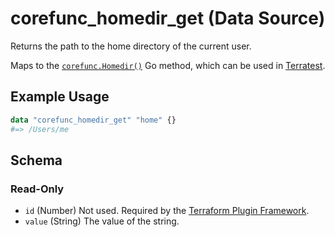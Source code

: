 <!--
---
page_title: "corefunc_homedir_get Data Source - corefunc"
subcategory: ""
description: |-
  Returns the path to the home directory of the current user.
      Maps to the [`corefunc.Homedir()`](https://pkg.go.dev/github.com/northwood-labs/terraform-provider-corefunc/corefunc#Homedir) Go method, which can be used in [Terratest](https://terratest.gruntwork.io).
---
-->

# corefunc_homedir_get (Data Source)

Returns the path to the home directory of the current user.

Maps to the [`corefunc.Homedir()`](https://pkg.go.dev/github.com/northwood-labs/terraform-provider-corefunc/corefunc#Homedir) Go method, which can be used in [Terratest](https://terratest.gruntwork.io).

## Example Usage

```terraform
data "corefunc_homedir_get" "home" {}
#=> /Users/me
```

<!-- schema generated by tfplugindocs -->
## Schema

### Read-Only

* `id` (Number) Not used. Required by the [Terraform Plugin Framework](https://developer.hashicorp.com/terraform/plugin/framework).
* `value` (String) The value of the string.

<!-- Preview the provider docs with the Terraform registry provider docs preview tool: https://registry.terraform.io/tools/doc-preview -->
